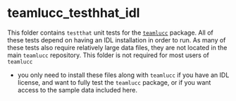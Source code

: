# teamlucc_testhhat_idl

This folder contains `testthat` unit tests for the 
[`teamlucc`](https://github.com/azvoleff/teamlucc) package. All of these tests 
depend on having an IDL installation in order to run. As many of these tests 
also require relatively large data files, they are not located in the main 
`teamlucc` repository. This folder is not required for most users of `teamlucc` 
- you only need to install these files along with `teamlucc` if you have an IDL 
license, and want to fully test the `teamlucc` package, or if you want access 
to the sample data included here.
